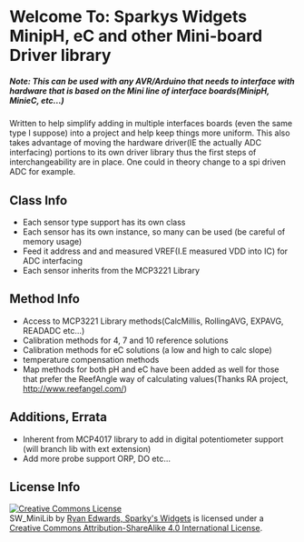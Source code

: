 Welcome To: Sparkys Widgets MinipH, eC and other Mini-board Driver library
================================


##### Note: This can be used with any AVR/Arduino that needs to interface with hardware that is based on the Mini line of interface boards(MinipH, MinieC, etc...)

Written to help simplify adding in multiple interfaces boards (even the same type I suppose) into a project and help keep things more uniform. This also takes advantage of moving the hardware driver(IE the actually ADC interfacing) portions to its own driver library thus the first steps of interchangeability are in place. One could in theory change to a spi driven ADC for example.

Class Info
-------------------------

- Each sensor type support has its own class
- Each sensor has its own instance, so many can be used (be careful of memory usage)
- Feed it address and and measured VREF(I.E measured VDD into IC) for ADC interfacing
- Each sensor inherits from the MCP3221 Library 


Method Info
-------------------------

- Access to MCP3221 Library methods(CalcMillis, RollingAVG, EXPAVG, READADC etc...)
- Calibration methods for 4, 7 and 10 reference solutions
- Calibration methods for eC solutions (a low and high to calc slope)
- temperature compensation methods
- Map methods for both pH and eC have been added as well for those that prefer the ReefAngle way of calculating values(Thanks RA project, http://www.reefangel.com/)

Additions, Errata
-------------------------

- Inherent from MCP4017 library to add in digital potentiometer support (will branch lib with ext extension)
- Add more probe support ORP, DO etc...


License Info
-------------------------

<a rel="license" href="http://creativecommons.org/licenses/by-sa/4.0/"><img alt="Creative Commons License" style="border-width:0" src="https://i.creativecommons.org/l/by-sa/4.0/88x31.png" /></a><br /><span xmlns:dct="http://purl.org/dc/terms/" property="dct:title">SW_MiniLib</span> by <a xmlns:cc="http://creativecommons.org/ns#" href="http://www.sparkyswidgets.com/" property="cc:attributionName" rel="cc:attributionURL">Ryan Edwards, Sparky's Widgets</a> is licensed under a <a rel="license" href="http://creativecommons.org/licenses/by-sa/4.0/">Creative Commons Attribution-ShareAlike 4.0 International License</a>.